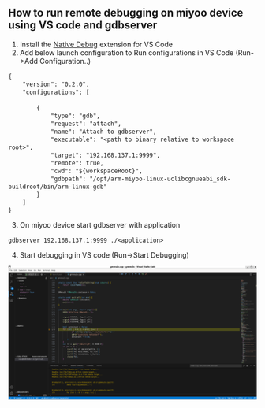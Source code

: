 
## How to run remote debugging on miyoo device using VS code and gdbserver

1. Install the [Native Debug](https://github.com/WebFreak001/code-debug) extension for VS Code
2. Add below launch configuration to Run configurations in VS Code (Run->Add Configuration..)
```
{
    "version": "0.2.0",
    "configurations": [
    
        {
            "type": "gdb",
            "request": "attach",
            "name": "Attach to gdbserver",
            "executable": "<path to binary relative to workspace root>",
            "target": "192.168.137.1:9999",
            "remote": true,
            "cwd": "${workspaceRoot}", 
            "gdbpath": "/opt/arm-miyoo-linux-uclibcgnueabi_sdk-buildroot/bin/arm-linux-gdb"
        }
    ]
}
```
3. On miyoo device start gdbserver with application
```
gdbserver 192.168.137.1:9999 ./<application>
```
4. Start debugging in VS code (Run->Start Debugging)

![gdb_remote](imgs/gdb_remote.png)

